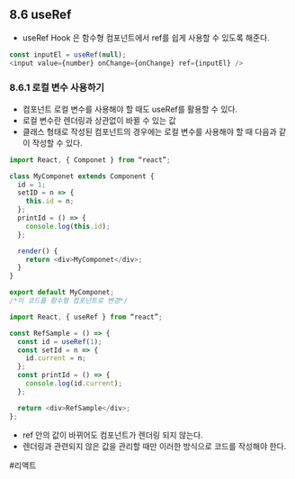
## 8.6 useRef
* useRef Hook 은 함수형 컴포넌트에서 ref를 쉽게 사용할 수 있도록 해준다. 

```javascript
const inputEl = useRef(null);
<input value={number} onChange={onChange} ref={inputEl} />

```

### 8.6.1 로컬 변수 사용하기
* 컴포넌트 로컬 변수를 사용해야 할 때도 useRef를 활용할 수 있다.
* 로컬 변수란 렌더링과 상관없이 바뀔 수 있는 값
* 클래스 형태로 작성된 컴포넌트의 경우에는 로컬 변수를 사용해야 할 때 다음과 같이 작성할 수 있다.

```javascript
import React, { Componet } from “react”;

class MyComponet extends Component {
  id = 1;
  setID = n => {
    this.id = n;
  };
  printId = () => {
    console.log(this.id);
  };

  render() {
    return <div>MyComponet</div>;
  }
}

export default MyComponet;
/*이 코드를 함수형 컴포넌트로 변경*/

import React, { useRef } from “react”;

const RefSample = () => {
  const id = useRef(1);
  const setId = n => {
    id.current = n;
  };
  const printId = () => {
    console.log(id.current);
  };

  return <div>RefSample</div>;
};


```

* ref 안의 값이 바뀌어도 컴포넌트가 렌더링 되지 않는다.
* 렌더링과 관련되지 않은 값을 관리할 때만 이러한 방식으로 코드를 작성해야 한다.


#리액트